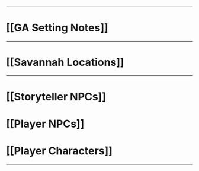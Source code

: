 ***
# [[GA Setting Notes]]

---
# [[Savannah Locations]]

---
# [[Storyteller NPCs]]

# [[Player NPCs]]

# [[Player Characters]]

---
